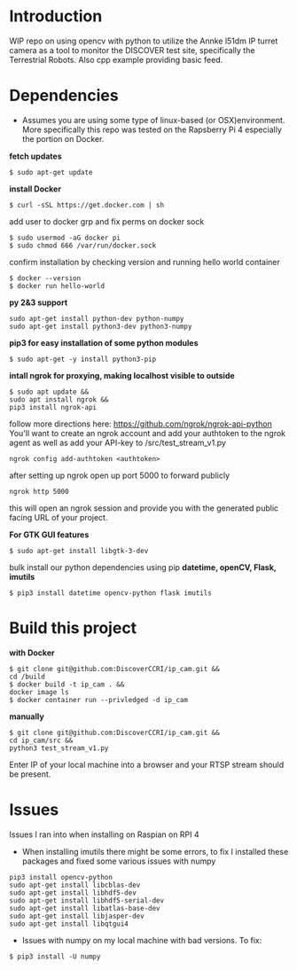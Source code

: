 # Introduction
WIP repo on using opencv with python to utilize the 
Annke l51dm IP turret camera as a tool to monitor the 
DISCOVER test site, specifically the Terrestrial Robots. 
Also cpp example providing basic feed.


# Dependencies
- Assumes you are using some type of linux-based (or OSX)environment. More specifically
this repo was tested on the Rapsberry Pi 4 especially the portion on Docker.

**fetch updates**
```
$ sudo apt-get update
```

**install Docker**
```
$ curl -sSL https://get.docker.com | sh
```
add user to docker grp and fix perms on docker sock
```
$ sudo usermod -aG docker pi
$ sudo chmod 666 /var/run/docker.sock 
```
confirm installation by checking version and running hello world container
```
$ docker --version
$ docker run hello-world
```

**py 2&3 support**
```
sudo apt-get install python-dev python-numpy
sudo apt-get install python3-dev python3-numpy
```

**pip3 for easy installation of some python modules**
```
$ sudo apt-get -y install python3-pip
```
**intall ngrok for proxying, making localhost visible to outside**
```
$ sudo apt update && 
sudo apt install ngrok &&
pip3 install ngrok-api
```
follow more directions here: https://github.com/ngrok/ngrok-api-python
You'll want to create an ngrok account and add your authtoken to the ngrok agent
as well as add your API-key to /src/test_stream_v1.py
```
ngrok config add-authtoken <authtoken>
```
after setting up ngrok open up port 5000 to forward publicly
```
ngrok http 5000
```
this will open an ngrok session and provide you with the generated public facing
URL of your project.


**For GTK GUI features**
```
$ sudo apt-get install libgtk-3-dev
```
bulk install our python dependencies using pip
**datetime, openCV, Flask, imutils**
```
$ pip3 install datetime opencv-python flask imutils
```

# Build this project
**with Docker**
```
$ git clone git@github.com:DiscoverCCRI/ip_cam.git &&
cd /build 
$ docker build -t ip_cam . &&
docker image ls
$ docker container run --privledged -d ip_cam
```
**manually**
```
$ git clone git@github.com:DiscoverCCRI/ip_cam.git &&
cd ip_cam/src &&
python3 test_stream_v1.py
```
Enter IP of your local machine into a browser and your RTSP stream should be present.


# Issues
Issues I ran into when installing on Raspian on RPI 4
  - When installing imutils there might be some errors, to fix I installed
  these packages and fixed some various issues with numpy
```
pip3 install opencv-python
sudo apt-get install libcblas-dev
sudo apt-get install libhdf5-dev
sudo apt-get install libhdf5-serial-dev
sudo apt-get install libatlas-base-dev
sudo apt-get install libjasper-dev 
sudo apt-get install libqtgui4 
```
  - Issues with numpy on my local machine with bad versions. To fix:
```
$ pip3 install -U numpy
```
